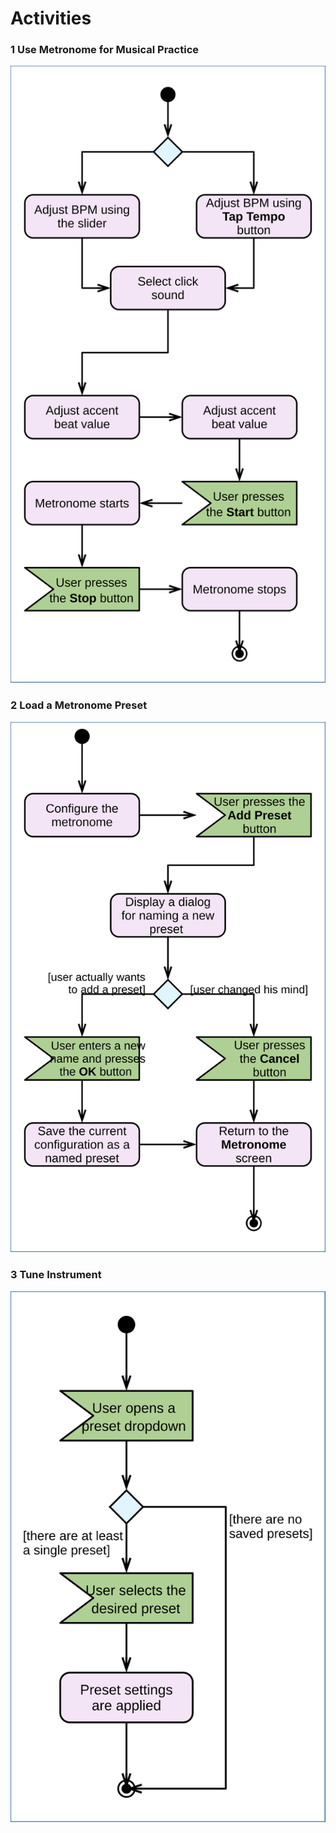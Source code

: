 # Activities

### 1 Use Metronome for Musical Practice

![Use Metronome for Musical Practice activity diagram](activity_diagrams_1.svg)


### 2 Load a Metronome Preset

![Use Metronome for Musical Practice activity diagram](activity_diagrams_2.svg)


### 3 Tune Instrument

![Use Metronome for Musical Practice activity diagram](activity_diagrams_3.svg)
